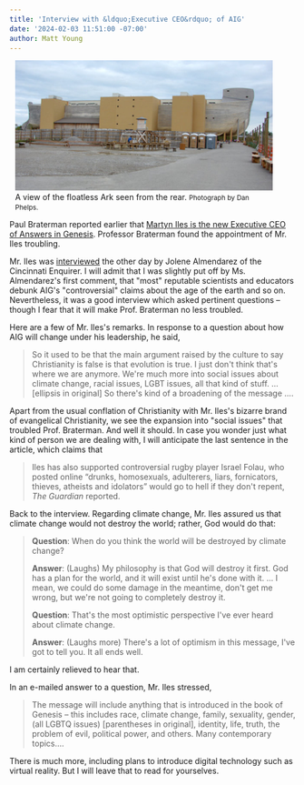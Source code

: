 ```yaml
---
title: 'Interview with &ldquo;Executive CEO&rdquo; of AIG'
date: '2024-02-03 11:51:00 -07:00'
author: Matt Young
---
```


<figure class="on-the-left-side" style="margin-top: 10px; margin-right: 40px; margin-bottom: 10px; margin-left: 10px;">
<img src="/uploads/2024/Phelps_DSC07195_Ark_Reverse_Side_600.jpg" alt="Ark seen from rear"/>
<figcaption>A view of the floatless Ark seen from the rear. <small>Photograph by Dan Phelps.</small>
</figcaption>
</figure>

Paul Braterman reported earlier that <a href="https://pandasthumb.org/archives/2023/11/Martyn-Iles-Is-Executive.html"> Martyn Iles is the new Executive CEO of Answers in Genesis</a>. Professor Braterman found the appointment of Mr. Iles troubling. 

Mr. Iles was <a href="https://www.cincinnati.com/story/news/politics/2024/02/01/martyn-iles-is-new-ceo-of-creation-museum-ark-encounter/72004202007/">interviewed</a> the other day by Jolene Almendarez of the Cincinnati Enquirer. I will admit that I was slightly put off by Ms. Almendarez's first comment, that "most" reputable scientists and educators debunk AIG's "controversial" claims about the age of the earth and so on. Nevertheless, it was a good interview which asked pertinent questions – though I fear that it will make Prof. Braterman no less troubled.

<!--more-->

Here are a few of Mr. Iles's remarks. In response to a question about how AIG will change under his leadership, he said,

<blockquote> So it used to be that the main argument raised by the culture to say Christianity is false is that evolution is true. I just don't think that's where we are anymore. We're much more into social issues about climate change, racial issues, LGBT issues, all that kind of stuff. ... [ellipsis in original] So there's kind of a broadening of the message ….</blockquote>

Apart from the usual conflation of Christianity with Mr. Iles's bizarre brand of evangelical Christianity, we see the expansion into "social issues" that troubled Prof. Braterman. And well it should. In case you wonder just what kind of person we are dealing with, I will anticipate the last sentence in the article, which claims that

<blockquote>Iles has also supported controversial rugby player Israel Folau, who posted online “drunks, homosexuals, adulterers, liars, fornicators, thieves, atheists and idolators” would go to hell if they don't repent, <i>The Guardian</i> reported.</blockquote>

Back to the interview. Regarding climate change, Mr. Iles assured us that climate change would not destroy the world; rather, God would do that:

<blockquote><p><strong>Question</strong>: When do you think the world will be destroyed by climate change?</p>

<p><strong>Answer</strong>: (Laughs) My philosophy is that God will destroy it first. God has a plan for the world, and it will exist until he's done with it. ... I mean, we could do some damage in the meantime, don't get me wrong, but we're not going to completely destroy it. </p>

<p><strong>Question</strong>: That's the most optimistic perspective I've ever heard about climate change. </p>

<p><strong>Answer</strong>: (Laughs more) There's a lot of optimism in this message, I've got to tell you. It all ends well. </p> </blockquote>

I am certainly relieved to hear that.

In an e-mailed answer to a question, Mr. Iles stressed,

<blockquote><p>The message will include anything that is introduced in the book of Genesis – this includes race, climate change, family, sexuality, gender, (all LGBTQ issues) [parentheses in original], identity, life, truth, the problem of evil, political power, and others. Many contemporary topics.... </p></blockquote>

There is much more, including plans to introduce digital technology such as virtual reality. But I will leave that to read for yourselves.

